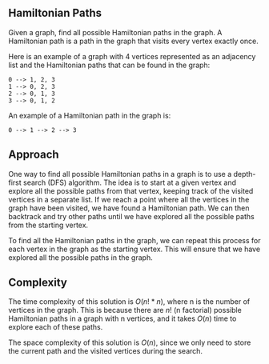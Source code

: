 ## Hamiltonian Paths

Given a graph, find all possible Hamiltonian paths in the graph. A Hamiltonian path is a path in the graph that visits every vertex exactly once.

Here is an example of a graph with 4 vertices represented as an adjacency list and the Hamiltonian paths that can be found in the graph:

```
0 --> 1, 2, 3
1 --> 0, 2, 3
2 --> 0, 1, 3
3 --> 0, 1, 2
```

An example of a Hamiltonian path in the graph is:

```
0 --> 1 --> 2 --> 3
```

## Approach

One way to find all possible Hamiltonian paths in a graph is to use a depth-first search (DFS) algorithm. The idea is to start at a given vertex and explore all the possible paths from that vertex, keeping track of the visited vertices in a separate list. If we reach a point where all the vertices in the graph have been visited, we have found a Hamiltonian path. We can then backtrack and try other paths until we have explored all the possible paths from the starting vertex.

To find all the Hamiltonian paths in the graph, we can repeat this process for each vertex in the graph as the starting vertex. This will ensure that we have explored all the possible paths in the graph.

## Complexity

The time complexity of this solution is $O(n! * n)$, where n is the number of vertices in the graph. This is because there are $n!$ (n factorial) possible Hamiltonian paths in a graph with n vertices, and it takes $O(n)$ time to explore each of these paths.

The space complexity of this solution is $O(n)$, since we only need to store the current path and the visited vertices during the search.